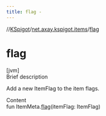 ```yaml
---
title: flag -
---
```

//[KSpigot](../index.md)/[net.axay.kspigot.items](index.md)/[flag](flag.md)



# flag  
[jvm]  
Brief description  


Add a new ItemFlag to the item flags.

  
Content  
fun ItemMeta.[flag](flag.md)(itemFlag: ItemFlag)  



